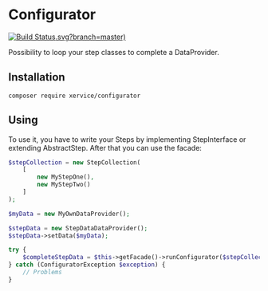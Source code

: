 Configurator
=====================

[![Build Status](https://travis-ci.org/xervice/configurator).svg?branch=master)](https://travis-ci.org/xervice/configurator)

Possibility to loop your step classes to complete a DataProvider.


Installation
-----------------
```
composer require xervice/configurator
```


Using
-----------------

To use it, you have to write your Steps by implementing StepInterface or extending AbstractStep. After that you can use the facade:

```php
$stepCollection = new StepCollection(
    [
        new MyStepOne(),
        new MyStepTwo()
    ]
);

$myData = new MyOwnDataProvider();

$stepData = new StepDataDataProvider();
$stepData->setData($myData);

try {
    $completeStepData = $this->getFacade()->runConfigurator($stepCollection, $stepData);
} catch (ConfiguratorException $exception) {
    // Problems
}
```
